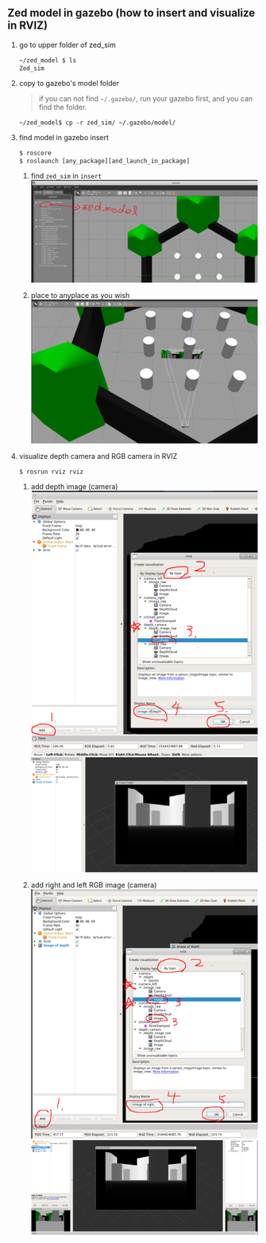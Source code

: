 ## Zed model in gazebo (how to insert and visualize in RVIZ)

1. go to upper folder of zed_sim

   ```
   ~/zed_model $ ls
   Zed_sim
   ```

2. copy to gazebo's model folder

   > if you can not find `~/.gazebo/`, run your gazebo first, and you can find the folder.   

   ```
   ~/zed_model$ cp -r zed_sim/ ~/.gazebo/model/
   ```

3. find model in gazebo insert

   ```
   $ roscore
   $ roslaunch [any_package][and_launch_in_package]
   ```

   1. find `zed_sim` in `insert`
   ![image](https://github.com/Nano1201/InfoExchange/blob/master/nano/zed_model/log_image/image%201.PNG)

   2. place to anyplace as you wish
   ![image](https://github.com/Nano1201/InfoExchange/blob/master/nano/zed_model/log_image/image%202.PNG)

4. visualize depth camera and RGB camera in RVIZ

   ```
   $ rosrun rviz rviz 
   ```

   1. add depth image (camera)
   ![image](https://github.com/Nano1201/InfoExchange/blob/master/nano/zed_model/log_image/image%203.PNG)
   ![image](https://github.com/Nano1201/InfoExchange/blob/master/nano/zed_model/log_image/image%204.PNG)

   2. add right and left RGB image (camera)
   ![image](https://github.com/Nano1201/InfoExchange/blob/master/nano/zed_model/log_image/image%205.PNG)
   ![image](https://github.com/Nano1201/InfoExchange/blob/master/nano/zed_model/log_image/image%206.PNG)
